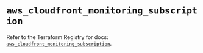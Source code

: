 # `aws_cloudfront_monitoring_subscription`

Refer to the Terraform Registry for docs: [`aws_cloudfront_monitoring_subscription`](https://registry.terraform.io/providers/hashicorp/aws/6.4.0/docs/resources/cloudfront_monitoring_subscription).
